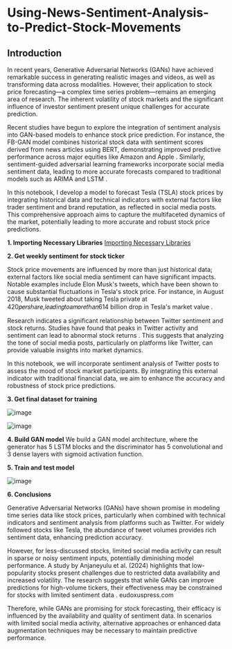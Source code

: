 # Using-News-Sentiment-Analysis-to-Predict-Stock-Movements

## Introduction

In recent years, Generative Adversarial Networks (GANs) have achieved remarkable success in generating realistic images and videos, as well as transforming data across modalities. However, their application to stock price forecasting—a complex time series problem—remains an emerging area of research. The inherent volatility of stock markets and the significant influence of investor sentiment present unique challenges for accurate prediction.

Recent studies have begun to explore the integration of sentiment analysis into GAN-based models to enhance stock price prediction. For instance, the FB-GAN model combines historical stock data with sentiment scores derived from news articles using BERT, demonstrating improved predictive performance across major equities like Amazon and Apple . Similarly, sentiment-guided adversarial learning frameworks incorporate social media sentiment data, leading to more accurate forecasts compared to traditional models such as ARIMA and LSTM .

In this notebook, I develop a model to forecast Tesla (TSLA) stock prices by integrating historical data and technical indicators with external factors like trader sentiment and brand reputation, as reflected in social media posts. This comprehensive approach aims to capture the multifaceted dynamics of the market, potentially leading to more accurate and robust stock price predictions.


**1. Importing Necessary Libraries**
[Importing Necessary Libraries](https://github.com/Kevin20250000000/Using-News-Sentiment-Analysis-to-Predict-Stock-Price-Movements/blob/main/Importing%20Necessary%20Libraries)

**2. Get weekly sentiment for stock ticker**

Stock price movements are influenced by more than just historical data; external factors like social media sentiment can have significant impacts. Notable examples include Elon Musk's tweets, which have been shown to cause substantial fluctuations in Tesla's stock price. For instance, in August 2018, Musk tweeted about taking Tesla private at 420𝑝𝑒𝑟𝑠ℎ𝑎𝑟𝑒,𝑙𝑒𝑎𝑑𝑖𝑛𝑔𝑡𝑜𝑎𝑚𝑜𝑟𝑒𝑡ℎ𝑎𝑛614 billion drop in Tesla's market value .

Research indicates a significant relationship between Twitter sentiment and stock returns. Studies have found that peaks in Twitter activity and sentiment can lead to abnormal stock returns . This suggests that analyzing the tone of social media posts, particularly on platforms like Twitter, can provide valuable insights into market dynamics.

In this notebook, we will incorporate sentiment analysis of Twitter posts to assess the mood of stock market participants. By integrating this external indicator with traditional financial data, we aim to enhance the accuracy and robustness of stock price predictions.

**3. Get final dataset for training**

![image](https://github.com/user-attachments/assets/648e7508-8e6e-41dd-a0ce-56842de780ba)

![image](https://github.com/user-attachments/assets/87f3abb7-e675-48cc-bf99-ae0be41c2698)

**4. Build GAN model**
We build a GAN model architecture, where the generator has 5 LSTM blocks and the discriminator has 5 convolutional and 3 dense layers with sigmoid activation function.


**5. Train and test model**

![image](https://github.com/user-attachments/assets/cf361942-2e78-4a9f-a197-e4f957dc49da)


**6. Conclusions**

Generative Adversarial Networks (GANs) have shown promise in modeling time series data like stock prices, particularly when combined with technical indicators and sentiment analysis from platforms such as Twitter. For widely followed stocks like Tesla, the abundance of tweet volumes provides rich sentiment data, enhancing prediction accuracy.

However, for less-discussed stocks, limited social media activity can result in sparse or noisy sentiment inputs, potentially diminishing model performance. A study by Anjaneyulu et al. (2024) highlights that low-popularity stocks present challenges due to restricted data availability and increased volatility. The research suggests that while GANs can improve predictions for high-volume tickers, their effectiveness may be constrained for stocks with limited sentiment data .
eudoxuspress.com

Therefore, while GANs are promising for stock forecasting, their efficacy is influenced by the availability and quality of sentiment data. In scenarios with limited social media activity, alternative approaches or enhanced data augmentation techniques may be necessary to maintain predictive performance.
